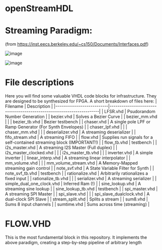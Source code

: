 # openStreamHDL

# Streaming Paradigm:  
(from https://inst.eecs.berkeley.edu/~cs150/Documents/Interfaces.pdf)  
  
![image](https://user-images.githubusercontent.com/8158655/140623267-7ed477c5-1778-45e8-ba8b-48a25d099fc0.png)
  
  
![image](https://user-images.githubusercontent.com/8158655/140623273-62945632-e23e-47b3-8f47-b73cd321168d.png)

# File descriptions
Here you will find some valuable VHDL code blocks for infrastructure. They are designed to be synthesized for FPGA. A short breakdown of files here:
| Filename                  | Description                                                            |
|---------------------------|------------------------------------------------------------------------|
| LFSR.vhd                  | Psudorandom Number Generation                                          |
| bezier.vhd                | Solves a Bezier Curve                                                  |
| bezier_mm.vhd             |                                                                        |
| bezier_tb.vhd             | Bezier testbench                                                       |
| chaser.vhd                | A single pole LPF or Ramp Generator (For Synth Envelopes)              |
| chaser_lpf.vhd            |                                                                        |
| chaser_mm.vhd             |                                                                        |
| deserializer.vhd          | A streaming deserializer                                               |
| fifo_stream.vhd           | A streaming FIFO                                                       |
| flow.vhd                  | Supplies run signals for a self-contained streaming block (IMPORTANT!) |
| flow_tb.vhd               | testbench                                                              |
| i2s_master.vhd            | A streaming I2S Master (Full duplex)                                   |
| i2s_master_clocked.vhd    |                                                                        |
| i2s_master_tb.vhd         |                                                                        |
| inverter.vhd              | A simple inverter                                                      |
| linear_interp.vhd         | A streaming linear interpolator                                        |
| mm_volume.vhd             |                                                                        |
| mm_volume_stream.vhd      | A Memory-Mapped streaming gain control                                 |
| note_svf.vhd              | A State Variable Filter for Synth                                      |
| note_svf_tb.vhd           | testbench                                                              |
| rationalize.vhd           | Arbitrarily rationalizes a fixed input                                 |
| rationalize_tb.vhd        |                                                                        |
| serializer.vhd            | A streaming serializer                                                 |
| simple_dual_one_clock.vhd | Inferred Ram (!)                                                       |
| sine_lookup.vhd           | A streaming sine lookup                                                |
| sine_lookup_tb.vhd        | testbench                                                              |
| spi_master.vhd            | A streaming SPI Master                                                 |
| spi_slave.vhd             |                                                                        |
| spi_slave_dualclock.vhd   | A dual-clock SPI Slave                                                 |
| stream_split.vhd          | Splits a stream                                                        |
| sum8.vhd                  | Sums 8 input channels                                                  |
| sumtime.vhd               | Sums across time (streaming)                                           |  
  
# FLOW.VHD  
This is the most fundamental block in this repository. It implements the above paradigm, creating a step-by-step pipeline of arbitrary length
